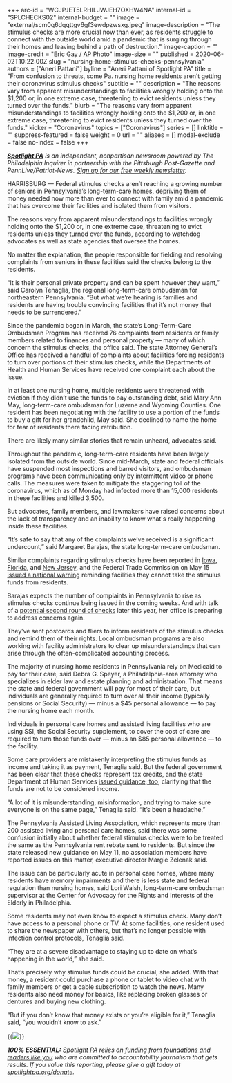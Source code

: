 +++
arc-id = "WCJPJET5LRHILJWJEH7OXHW4NA"
internal-id = "SPLCHECKS02"
internal-budget = ""
image = "external/scm0q6dqqttgv6gf3ewdpzwsxg.jpeg"
image-description = "The stimulus checks are more crucial now than ever, as residents struggle to connect with the outside world amid a pandemic that is surging through their homes and leaving behind a path of destruction."
image-caption = ""
image-credit = "Eric Gay / AP Photo"
image-size = ""
published = 2020-06-02T10:22:00Z
slug = "nursing-home-stimulus-checks-pennsylvania"
authors = ["Aneri Pattani"]
byline = "Aneri Pattani of Spotlight PA"
title = "From confusion to threats, some Pa. nursing home residents aren’t getting their coronavirus stimulus checks"
subtitle = ""
description = "The reasons vary from apparent misunderstandings to facilities wrongly holding onto the $1,200 or, in one extreme case, threatening to evict residents unless they turned over the funds."
blurb = "The reasons vary from apparent misunderstandings to facilities wrongly holding onto the $1,200 or, in one extreme case, threatening to evict residents unless they turned over the funds."
kicker = "Coronavirus"
topics = ["Coronavirus"]
series = []
linktitle = ""
suppress-featured = false
weight = 0
url = ""
aliases = []
modal-exclude = false
no-index = false
+++

<a href="https://lesspage.com/"><i><b>Spotlight PA</b></i></a><i> is an independent, nonpartisan newsroom powered by The Philadelphia Inquirer in partnership with the Pittsburgh Post-Gazette and PennLive/Patriot-News. </i><a href="https://lesspage.com/newsletters"><i>Sign up for our free weekly newsletter</i></a><i>.</i>

HARRISBURG — Federal stimulus checks aren’t reaching a growing number of seniors in Pennsylvania’s long-term-care homes, depriving them of money needed now more than ever to connect with family amid a pandemic that has overcome their facilities and isolated them from visitors.

The reasons vary from apparent misunderstandings to facilities wrongly holding onto the $1,200 or, in one extreme case, threatening to evict residents unless they turned over the funds, according to watchdog advocates as well as state agencies that oversee the homes.

No matter the explanation, the people responsible for fielding and resolving complaints from seniors in these facilities said the checks belong to the residents.

“It is their personal private property and can be spent however they want,” said Carolyn Tenaglia, the regional long-term-care ombudsman for northeastern Pennsylvania. “But what we’re hearing is families and residents are having trouble convincing facilities that it’s not money that needs to be surrendered.”

Since the pandemic began in March, the state’s Long-Term-Care Ombudsman Program has received 76 complaints from residents or family members related to finances and personal property — many of which concern the stimulus checks, the office said. The state Attorney General’s Office has received a handful of complaints about facilities forcing residents to turn over portions of their stimulus checks, while the Departments of Health and Human Services have received one complaint each about the issue.

In at least one nursing home, multiple residents were threatened with eviction if they didn’t use the funds to pay outstanding debt, said Mary Ann May, long-term-care ombudsman for Luzerne and Wyoming Counties. One resident has been negotiating with the facility to use a portion of the funds to buy a gift for her grandchild, May said. She declined to name the home for fear of residents there facing retribution.

<script src="https://lesspage.com/embed.js" async></script><div data-spl-embed-version="1" data-spl-src="https://lesspage.com/embeds/donate/"></div>


There are likely many similar stories that remain unheard, advocates said.

Throughout the pandemic, long-term-care residents have been largely isolated from the outside world. Since mid-March, state and federal officials have suspended most inspections and barred visitors, and ombudsman programs have been communicating only by intermittent video or phone calls. The measures were taken to mitigate the staggering toll of the coronavirus, which as of Monday had infected more than 15,000 residents in these facilities and killed 3,500.

But advocates, family members, and lawmakers have raised concerns about the lack of transparency and an inability to know what's really happening inside these facilities.

“It’s safe to say that any of the complaints we’ve received is a significant undercount,” said Margaret Barajas, the state long-term-care ombudsman.

Similar complaints regarding stimulus checks have been reported in <a href="https://www.cnn.com/2020/05/19/us/stimulus-checks-nursing-home-theft-trnd/index.html">Iowa</a>, <a href="https://www.wctv.tv/content/news/Dont-let-nursing-homes-take-your-loved-ones-stimulus-check-570634631.html">Florida</a>, and <a href="https://www.northjersey.com/story/news/coronavirus/2020/05/21/nj-nursing-homes-cannot-take-residents-coronavirus-stimulus-check-state-warns/5235590002/">New Jersey</a>, and the Federal Trade Commission on May 15 <a href="https://www.consumer.ftc.gov/blog/2020/05/did-nursing-home-or-assisted-living-facility-take-your-stimulus-check">issued a national warning</a> reminding facilities they cannot take the stimulus funds from residents.

Barajas expects the number of complaints in Pennsylvania to rise as stimulus checks continue being issued in the coming weeks. And with talk of a <a href="https://www.cnbc.com/2020/05/28/a-second-round-of-stimulus-checks-could-be-coming-how-to-prepare.html">potential second round of checks</a> later this year, her office is preparing to address concerns again.

They’ve sent postcards and fliers to inform residents of the stimulus checks and remind them of their rights. Local ombudsman programs are also working with facility administrators to clear up misunderstandings that can arise through the often-complicated accounting process.

The majority of nursing home residents in Pennsylvania rely on Medicaid to pay for their care, said Debra G. Speyer, a Philadelphia-area attorney who specializes in elder law and estate planning and administration. That means the state and federal government will pay for most of their care, but individuals are generally required to turn over all their income (typically pensions or Social Security) — minus a $45 personal allowance — to pay the nursing home each month.

Individuals in personal care homes and assisted living facilities who are using SSI, the Social Security supplement, to cover the cost of care are required to turn those funds over — minus an $85 personal allowance — to the facility.

Some care providers are mistakenly interpreting the stimulus funds as income and taking it as payment, Tenaglia said. But the federal government has been clear that these checks represent tax credits, and the state Department of Human Services <a href="https://www.dhs.pa.gov/providers/Clearances-and-Licensing/Documents/Assisted%20Living%20Licensing/Economic%20Impact%20Payments%20and%20PCH_ALR_5-11-20.pdf">issued guidance, too</a>, clarifying that the funds are not to be considered income.

“A lot of it is misunderstanding, misinformation, and trying to make sure everyone is on the same page,” Tenaglia said. “It’s been a headache.”

The Pennsylvania Assisted Living Association, which represents more than 200 assisted living and personal care homes, said there was some confusion initially about whether federal stimulus checks were to be treated the same as the Pennsylvania rent rebate sent to residents. But since the state released new guidance on May 11, no association members have reported issues on this matter, executive director Margie Zelenak said.

The issue can be particularly acute in personal care homes, where many residents have memory impairments and there is less state and federal regulation than nursing homes, said Lori Walsh, long-term-care ombudsman supervisor at the Center for Advocacy for the Rights and Interests of the Elderly in Philadelphia.

Some residents may not even know to expect a stimulus check. Many don’t have access to a personal phone or TV. At some facilities, one resident used to share the newspaper with others, but that’s no longer possible with infection control protocols, Tenaglia said.

<script src="https://lesspage.com/embed.js" async></script><div data-spl-embed-version="1" data-spl-src="https://lesspage.com/embeds/newsletter/"></div>


“They are at a severe disadvantage to staying up to date on what’s happening in the world,” she said.

That’s precisely why stimulus funds could be crucial, she added. With that money, a resident could purchase a phone or tablet to video chat with family members or get a cable subscription to watch the news. Many residents also need money for basics, like replacing broken glasses or dentures and buying new clothing.

“But if you don’t know that money exists or you’re eligible for it,” Tenaglia said, “you wouldn’t know to ask.”

{{<image src="/uploads/2020/splchecks.png" description="A graphic explaining what long-term care residents should do if they haven&#39;t received a stimulus check." credit="Kent M. Wilhelm / Spotlight PA">}}

<i><b>100% ESSENTIAL:</b></i> <a href="https://lesspage.com/"><i>Spotlight PA</i></a><i> relies on</i><a href="https://lesspage.com/support"><i> funding from foundations and readers like you</i></a><i> who are committed to accountability journalism that gets results. If you value this reporting, please give a gift today at </i><a href="https://lesspage.com/donate"><i>spotlightpa.org/donate</i></a><i>.</i>

